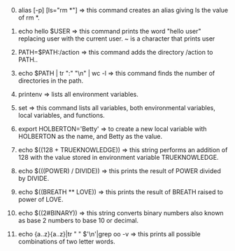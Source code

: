 0) alias [-p] [ls="rm *"]   => this command creates an alias giving ls the value of rm *.

1) echo hello $USER => this command prints the word "hello user" replacing user with the current user. ~ is a character that prints user

3) PATH=$PATH:/action => this command adds the directory /action to PATH..

4) echo $PATH | tr ":" "\n" | wc -l => this command finds the number of directories in the path.

5) printenv => lists all environment variables.

6) set => this command lists all variables, both environmental variables, local variables, and functions.

7) export HOLBERTON='Betty' => to create a new local variable with HOLBERTON as the name, and Betty as the value.

8) echo $((128 + TRUEKNOWLEDGE)) => this string performs an addition of 128 with the value stored in environment variable TRUEKNOWLEDGE.

9) echo $(((POWER) / DIVIDE)) => this prints the result of POWER divided by DIVIDE.

10) echo $((BREATH ** LOVE)) => this prints the result of BREATH raised to power of LOVE.

11) echo $((2#BINARY)) => this string converts binary numbers also known as base 2 numbers to base 10 or decimal.

12) echo {a..z}{a..z}|tr " " $'\n'|grep oo -v => this prints all possible combinations of two letter words.